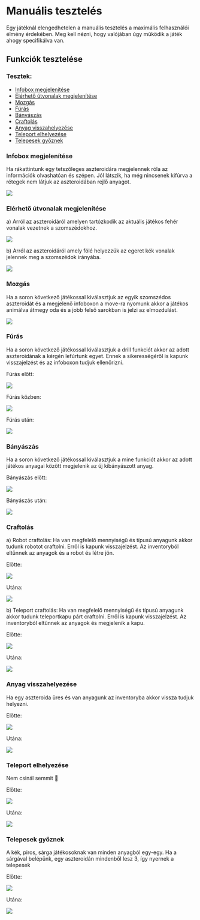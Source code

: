# Manuális tesztelés

Egy játéknál elengedhetelen a manuális tesztelés a maximális felhasználói élmény érdekében. Meg kell nézni, hogy valójában úgy működik a játék ahogy specifikálva van.

## Funkciók tesztelése

### Tesztek:

* [Infobox megjelenítése](#infobox-megjelentse)
* [Elérhető útvonalak megjelenítése](#elrhet-tvonalak-megjelentse)
* [Mozgás](#mozgs)
* [Fúrás](#frs)
* [Bányászás](#bnyszs)
* [Craftolás](#craftols)
* [Anyag visszahelyezése](#anyag-visszahelyezse)
* [Teleport elhelyezése](#teleport-elhelyezse)
* [Telepesek győznek](#telepesek-gyznek)

### Infobox megjelenítése
Ha rákattintunk egy tetszőleges aszteroidára megjelennek róla az információk olvashatóan és szépen. Jól látszik, ha még nincsenek kifúrva a rétegek nem látjuk az aszteroidában rejlő anyagot.

![](infobox.png)

### Elérhető útvonalak megjelenítése
a) Arról az aszteroidáról amelyen tartózkodik az aktuális játékos fehér vonalak vezetnek a szomszédokhoz.

![](routes_a.png)

b) Arról az aszteroidáról amely fölé helyezzük az egeret kék vonalak jelennek meg a szomszédok irányába.

![](routes_b.png)

### Mozgás

Ha a soron következő játékossal kiválasztjuk az egyik szomszédos aszteroidát és a megjelenő infoboxon a move-ra nyomunk akkor a játékos animálva átmegy oda és a jobb felső sarokban is jelzi az elmozdulást.

![](move.png)

### Fúrás

Ha a soron következő játékossal kiválasztjuk a drill funkciót akkor az adott aszteroidának a kérgén lefúrtunk egyet. Ennek a sikerességéről is kapunk visszajelzést és az infoboxon tudjuk ellenőrizni.

Fúrás előtt:

![](drill_before.png)

Fúrás közben:

![](drill.png)

Fúrás után:

![](drill_after.png)

### Bányászás

Ha a soron következő játékossal kiválasztjuk a mine funkciót akkor az adott játékos anyagai között megjelenik az új kibányászott anyag.

Bányászás előtt:

![](mine_before.png)

Bányászás után:

![](mine_after.png)

### Craftolás

a) Robot craftolás: Ha van megfelelő mennyiségű és típusú anyagunk akkor tudunk robotot craftolni. Erről is kapunk visszajelzést. Az inventoryból eltűnnek az anyagok és a robot és létre jön.

Előtte:

![](craft_robot_before.png)

Utána:

![](craft_robot_after.png)

b) Teleport craftolás: Ha van megfelelő mennyiségű és típusú anyagunk akkor tudunk teleportkapu párt craftolni. Erről is kapunk visszajelzést. Az inventoryból eltűnnek az anyagok és megjelenik a kapu.

Előtte:

![](craft_teleport_before.png)

Utána:

![](craft_teleport_after.png)

### Anyag visszahelyezése

Ha egy aszteroida üres és van anyagunk az inventoryba akkor vissza tudjuk helyezni.

Előtte:

![](place_before.png)

Utána:

![](place_after.png)

### Teleport elhelyezése

Nem csinál semmit 🥴

Előtte:

![](teleport_before.png)

Utána:

![](teleport_before.png)

### Telepesek győznek

A kék, piros, sárga játékosoknak van minden anyagból egy-egy. Ha a sárgával belépünk, egy aszteroidán mindenből lesz 3, így nyernek a telepesek 

Előtte:

![](win_before.png)

Utána:

![](win_after.png)